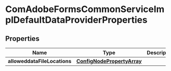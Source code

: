 
# ComAdobeFormsCommonServiceImplDefaultDataProviderProperties

## Properties
Name | Type | Description | Notes
------------ | ------------- | ------------- | -------------
**alloweddataFileLocations** | [**ConfigNodePropertyArray**](ConfigNodePropertyArray.md) |  |  [optional]



